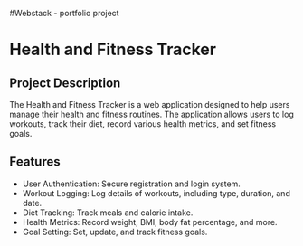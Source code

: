 #Webstack - portfolio project
# Health and Fitness Tracker

## Project Description
The Health and Fitness Tracker is a web application designed to help users manage their health and fitness routines. The application allows users to log workouts, track their diet, record various health metrics, and set fitness goals.

## Features
- User Authentication: Secure registration and login system.
- Workout Logging: Log details of workouts, including type, duration, and date.
- Diet Tracking: Track meals and calorie intake.
- Health Metrics: Record weight, BMI, body fat percentage, and more.
- Goal Setting: Set, update, and track fitness goals.

